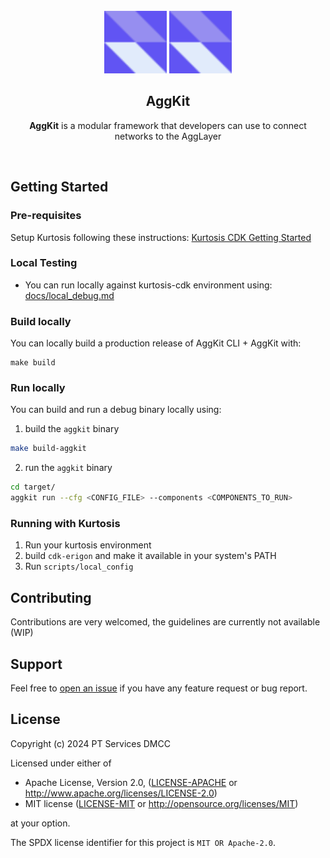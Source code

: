 <div id="top"></div>
<!-- PROJECT LOGO -->
<br />
<div align="center">

<img src="./.github/assets/aggkit-logo.png#gh-light-mode-only" alt="Logo" width="100">
<img src="./.github/assets/aggkit-logo.png#gh-dark-mode-only" alt="Logo" width="100">

## AggKit

**AggKit** is a modular framework that developers can use to connect networks to the AggLayer

</div>

<br />

## Getting Started

### Pre-requisites

Setup Kurtosis following these instructions: [Kurtosis CDK Getting Started](https://github.com/0xPolygon/kurtosis-cdk?tab=readme-ov-file#getting-started)

### Local Testing

- You can run locally against kurtosis-cdk environment using: [docs/local_debug.md](docs/local_debug.md)

### Build locally

You can locally build a production release of AggKit CLI + AggKit with:

```
make build
```

### Run locally

You can build and run a debug binary locally using:

1. build the `aggkit` binary
```bash
make build-aggkit
```

2. run the `aggkit` binary
```bash
cd target/
aggkit run --cfg <CONFIG_FILE> --components <COMPONENTS_TO_RUN>
```

### Running with Kurtosis

1. Run your kurtosis environment
2. build `cdk-erigon` and make it available in your system's PATH
3. Run `scripts/local_config`

## Contributing

Contributions are very welcomed, the guidelines are currently not available (WIP)

## Support

Feel free to [open an issue](https://github.com/agglayer/aggkit/issues/new) if you have any feature request or bug report.<br />


## License

Copyright (c) 2024 PT Services DMCC

Licensed under either of

* Apache License, Version 2.0, ([LICENSE-APACHE](LICENSE-APACHE) or http://www.apache.org/licenses/LICENSE-2.0)
* MIT license ([LICENSE-MIT](LICENSE-MIT) or http://opensource.org/licenses/MIT)

at your option. 

The SPDX license identifier for this project is `MIT OR Apache-2.0`.
